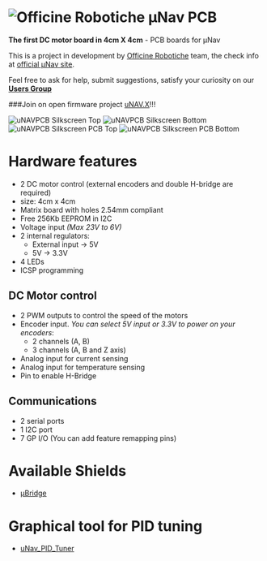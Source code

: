 # ![Officine Robotiche][Logo] &micro;Nav PCB
**The first DC motor board in 4cm X 4cm** - PCB boards for &micro;Nav

This is a project in development by [Officine Robotiche] team, the check info at [official &micro;Nav site](http://unav.officinerobotiche.it/).

Feel free to ask for help, submit suggestions, satisfy your curiosity on our [**Users Group**](https://groups.google.com/forum/?hl=it#!forum/unav-users)

###Join on open firmware project [uNAV.X](https://github.com/officinerobotiche/uNAV.X)!!!

![uNAVPCB Silkscreen Top](https://github.com/officinerobotiche/uNAVPCB/blob/master/Image/Board_uNAV44_r1_Silk_Top.png)
![uNAVPCB Silkscreen Bottom](https://github.com/officinerobotiche/uNAVPCB/blob/master/Image/Board_uNAV44_r1_Silk_Bottom.png)
![uNAVPCB Silkscreen PCB Top](https://github.com/officinerobotiche/uNAVPCB/blob/master/Image/Board_uNAV44_r1_PCB_Top.png)
![uNAVPCB Silkscreen PCB Bottom](https://github.com/officinerobotiche/uNAVPCB/blob/master/Image/Board_uNAV44_r1_PCB_Bottom.png)

# Hardware features
- 2 DC motor control (external encoders and double H-bridge are required)
- size: 4cm x 4cm
- Matrix board with holes 2.54mm compliant
- Free 256Kb EEPROM in I2C 
- Voltage input *(Max 23V to 6V)*
- 2 internal regulators:
  - External input -> 5V
  - 5V -> 3.3V
- 4 LEDs
- ICSP programming

## DC Motor control
- 2 PWM outputs to control the speed of the motors
- Encoder input. *You can select 5V input or 3.3V to power on your encoders*: 
  - 2 channels (A, B)
  - 3 channels (A, B and Z axis)
- Analog input for current sensing
- Analog input for temperature sensing
- Pin to enable H-Bridge

## Communications
- 2 serial ports
- 1 I2C port
- 7 GP I/O (You can add feature remapping pins) 
 
# Available Shields
- [&micro;Bridge](https://github.com/officinerobotiche/uBridgePCB)

# Graphical tool for PID tuning
- [uNav_PID_Tuner](https://github.com/officinerobotiche/uNav_PID_Tuner)

[Officine Robotiche]:http://www.officinerobotiche.it/
[Logo]:http://2014.officinerobotiche.it/wp-content/uploads/sites/4/2014/09/ORlogoSimpleSmall.png
